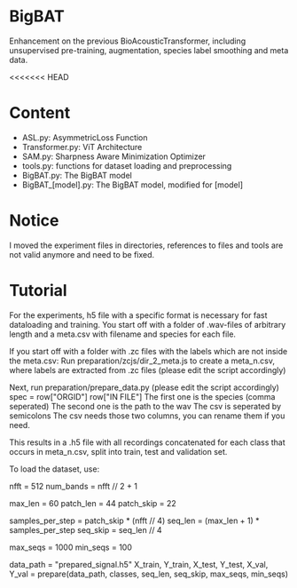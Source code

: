 # BigBAT
Enhancement on the previous BioAcousticTransformer, including unsupervised pre-training, augmentation, species label smoothing and meta data.

<<<<<<< HEAD
# Content
- ASL.py: AsymmetricLoss Function
- Transformer.py: ViT Architecture
- SAM.py: Sharpness Aware Minimization Optimizer
- tools.py: functions for dataset loading and preprocessing
- BigBAT.py: The BigBAT model
- BigBAT_\[model\].py: The BigBAT model, modified for \[model\]

# Notice
I moved the experiment files in directories, references to files and tools are not valid anymore and need to be fixed.

# Tutorial
For the experiments, h5 file with a specific format is necessary for fast dataloading and training.
You start off with a folder of .wav-files of arbitrary length and a meta.csv with filename and species for each file.

If you start off with a folder with .zc files with the labels which are not inside the meta.csv:
Run preparation/zcjs/dir_2_meta.js to create a meta_n.csv, where labels are extracted from .zc files (please edit the script accordingly)

Next, run preparation/prepare_data.py (please edit the script accordingly)
spec = row["ORGID"]
row["IN FILE"]
The first one is the species (comma seperated)
The second one is the path to the wav
The csv is seperated by semicolons
The csv needs those two columns, you can rename them if you need.

This results in a .h5 file with all recordings concatenated for each class that occurs in meta_n.csv, split into train, test and validation set.

To load the dataset, use:

nfft = 512
num_bands = nfft // 2 + 1

max_len = 60
patch_len = 44
patch_skip = 22

samples_per_step = patch_skip * (nfft // 4)
seq_len = (max_len + 1) * samples_per_step
seq_skip = seq_len // 4

max_seqs = 1000
min_seqs = 100

data_path = "prepared_signal.h5"
X_train, Y_train, X_test, Y_test, X_val, Y_val = prepare(data_path, classes, seq_len, seq_skip, max_seqs, min_seqs)
